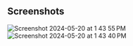 ## Screenshots
![Screenshot 2024-05-20 at 1 43 55 PM](https://github.com/kaileesegarra/module-1-challenge/assets/158116690/e512c65d-7eb6-42ea-ba77-e40e94017ce2)
![Screenshot 2024-05-20 at 1 43 40 PM](https://github.com/kaileesegarra/module-1-challenge/assets/158116690/db36c143-f7e3-4486-8a15-01ac15344153)
